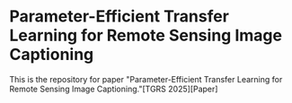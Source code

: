# Parameter-Efficient Transfer Learning for Remote Sensing Image Captioning

This is the repository for paper "Parameter-Efficient Transfer Learning for Remote Sensing Image Captioning."[TGRS 2025][Paper]
